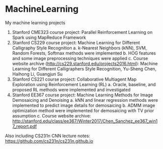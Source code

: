 # MachineLearning
My machine learning projects

1. Stanford CME323 course project: Parallel Reinforcement Learning on Spark using MapReduce Framework
2. Stanford CS229 course project: Machine Learning for Different Calligraphy Style Recognition
    a. k-Nearest Neighbors (kNN), SVM, Random Forests, Softmax methods were implemented
    b. HOG features and some image preprocessing techniques were applied
    c. Course website archive (http://cs229.stanford.edu/projects2016.html): Machine Learning for Different Calligraphers Style Recognition, Yu-Sheng Chen, Haihong Li, Guangjun Su
3. Stanford CS221 course project: Collaborative Multiagent Map Exploration using Reinforcement Learning (RL)
    a. Oracle, baseline, and proposed RL methods were implemented and investigated
4. Stanford EE367 course project: Machine Learning Methods for Image Demosaicing and Denoising
    a. kNN and linear regression methods were implemented to predict image details for demosaicing
    b. ADMM image optimization method were implemented for demosaicing with TV prior assumption
    c. Course website archive: http://stanford.edu/class/ee367/Winter2017/Chen_Sanchez_ee367_win17_report.pdf

Also including CS231n CNN lecture notes: https://github.com/cs231n/cs231n.github.io
